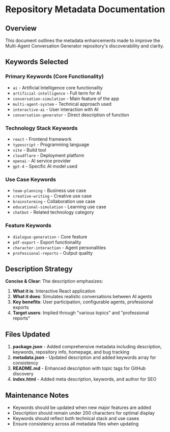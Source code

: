 # Repository Metadata Documentation

## Overview
This document outlines the metadata enhancements made to improve the Multi-Agent Conversation Generator repository's discoverability and clarity.

## Keywords Selected

### Primary Keywords (Core Functionality)
- `ai` - Artificial Intelligence core functionality
- `artificial-intelligence` - Full term for AI
- `conversation-simulation` - Main feature of the app
- `multi-agent-system` - Technical approach used
- `interactive-ai` - User interaction with AI
- `conversation-generator` - Direct description of function

### Technology Stack Keywords  
- `react` - Frontend framework
- `typescript` - Programming language
- `vite` - Build tool
- `cloudflare` - Deployment platform
- `openai` - AI service provider
- `gpt-4` - Specific AI model used

### Use Case Keywords
- `team-planning` - Business use case
- `creative-writing` - Creative use case
- `brainstorming` - Collaboration use case
- `educational-simulation` - Learning use case
- `chatbot` - Related technology category

### Feature Keywords
- `dialogue-generation` - Core feature
- `pdf-export` - Export functionality  
- `character-interaction` - Agent personalities
- `professional-reports` - Output quality

## Description Strategy

**Concise & Clear**: The description emphasizes:
1. **What it is**: Interactive React application
2. **What it does**: Simulates realistic conversations between AI agents
3. **Key benefits**: User participation, configurable agents, professional exports
4. **Target users**: Implied through "various topics" and "professional reports"

## Files Updated

1. **package.json** - Added comprehensive metadata including description, keywords, repository info, homepage, and bug tracking
2. **metadata.json** - Updated description and added keywords array for consistency
3. **README.md** - Enhanced description with topic tags for GitHub discovery
4. **index.html** - Added meta description, keywords, and author for SEO

## Maintenance Notes

- Keywords should be updated when new major features are added
- Description should remain under 200 characters for optimal display
- Keywords should reflect both technical stack and use cases
- Ensure consistency across all metadata files when updating